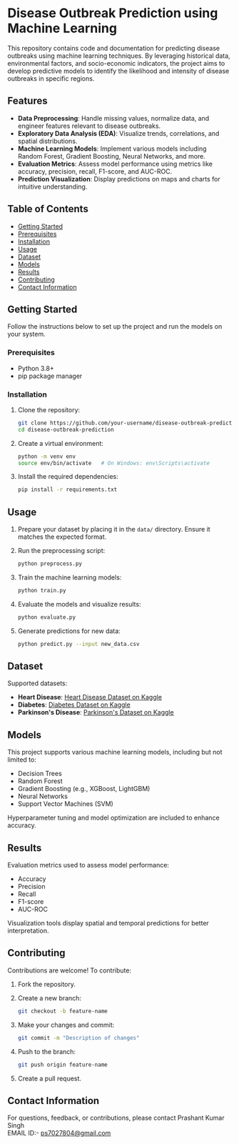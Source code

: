# Disease Outbreak Prediction using Machine Learning

This repository contains code and documentation for predicting disease outbreaks using machine learning techniques. By leveraging historical data, environmental factors, and socio-economic indicators, the project aims to develop predictive models to identify the likelihood and intensity of disease outbreaks in specific regions.

## Features

- **Data Preprocessing**: Handle missing values, normalize data, and engineer features relevant to disease outbreaks.
- **Exploratory Data Analysis (EDA)**: Visualize trends, correlations, and spatial distributions.
- **Machine Learning Models**: Implement various models including Random Forest, Gradient Boosting, Neural Networks, and more.
- **Evaluation Metrics**: Assess model performance using metrics like accuracy, precision, recall, F1-score, and AUC-ROC.
- **Prediction Visualization**: Display predictions on maps and charts for intuitive understanding.

## Table of Contents

- [Getting Started](#getting-started)
- [Prerequisites](#prerequisites)
- [Installation](#installation)
- [Usage](#usage)
- [Dataset](#dataset)
- [Models](#models)
- [Results](#results)
- [Contributing](#contributing)
- [Contact Information](#contact-information)

## Getting Started

Follow the instructions below to set up the project and run the models on your system.

### Prerequisites

- Python 3.8+
- pip package manager

### Installation

1. Clone the repository:

   ```bash
   git clone https://github.com/your-username/disease-outbreak-prediction.git
   cd disease-outbreak-prediction
   ```

2. Create a virtual environment:

   ```bash
   python -m venv env
   source env/bin/activate   # On Windows: env\Scripts\activate
   ```

3. Install the required dependencies:

   ```bash
   pip install -r requirements.txt
   ```

## Usage

1. Prepare your dataset by placing it in the `data/` directory. Ensure it matches the expected format.
2. Run the preprocessing script:

   ```bash
   python preprocess.py
   ```

3. Train the machine learning models:

   ```bash
   python train.py
   ```

4. Evaluate the models and visualize results:

   ```bash
   python evaluate.py
   ```

5. Generate predictions for new data:

   ```bash
   python predict.py --input new_data.csv
   ```

## Dataset

Supported datasets:

- **Heart Disease**: [Heart Disease Dataset on Kaggle](https://www.kaggle.com/ronitf/heart-disease-uci)
- **Diabetes**: [Diabetes Dataset on Kaggle](https://www.kaggle.com/datasets/mathchi/diabetes-data-set)
- **Parkinson's Disease**: [Parkinson's Dataset on Kaggle](https://www.kaggle.com/datasets/nidaguler/parkinsons-data)

## Models

This project supports various machine learning models, including but not limited to:

- Decision Trees
- Random Forest
- Gradient Boosting (e.g., XGBoost, LightGBM)
- Neural Networks
- Support Vector Machines (SVM)

Hyperparameter tuning and model optimization are included to enhance accuracy.

## Results

Evaluation metrics used to assess model performance:

- Accuracy
- Precision
- Recall
- F1-score
- AUC-ROC

Visualization tools display spatial and temporal predictions for better interpretation.

## Contributing

Contributions are welcome! To contribute:

1. Fork the repository.
2. Create a new branch:

   ```bash
   git checkout -b feature-name
   ```

3. Make your changes and commit:

   ```bash
   git commit -m "Description of changes"
   ```

4. Push to the branch:

   ```bash
   git push origin feature-name
   ```

5. Create a pull request.

## Contact Information

For questions, feedback, or contributions, please contact Prashant Kumar Singh    
EMAIL ID:- ps7027804@gmail.com
